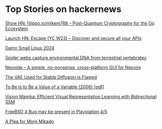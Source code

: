 # Top Stories on hackernews <br />
[Show HN: filippo.io/mlkem768 – Post-Quantum Cryptography for the Go Ecosystem](https://words.filippo.io/dispatches/mlkem768/)

[Launch HN: Escape (YC W23) – Discover and secure all your APIs]()

[Damn Small Linux 2024](https://www.damnsmalllinux.org/)

[Spider webs capture environmental DNA from terrestrial vertebrates](https://www.cell.com/iscience/fulltext/S2589-0042(24)00125-1)

[Neovide – A simple, no-nonsense, cross-platform GUI for Neovim](https://neovide.dev)

[The VAE Used for Stable Diffusion Is Flawed](https://old.reddit.com/r/StableDiffusion/comments/1ag5h5s/the_vae_used_for_stable_diffusion_1x2x_and_other/)

[To Be Is to Be a Value of a Variable (2006) [pdf]](https://www.dcs.warwick.ac.uk/~hugh/TTM/relvars.pdf)

[Vision Mamba: Efficient Visual Representation Learning with Bidirectional SSM](https://arxiv.org/abs/2401.09417)

[FreeBSD 4 Bug may be present in Playstation 4/5](https://wololo.net/2024/02/01/is-an-18-year-old-vulnerability-the-key-to-the-next-ps5-ps4-jailbreak/)

[A Plea for More Mikado](https://dmathieu.com/articles/opinions/mikado/)
